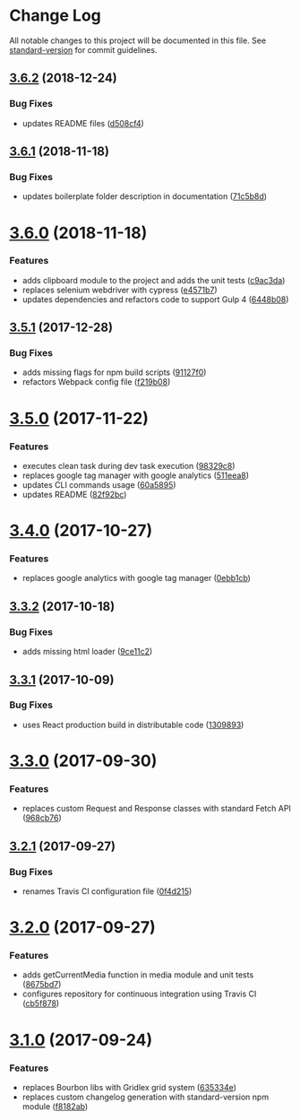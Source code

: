 # Change Log

All notable changes to this project will be documented in this file. See [standard-version](https://github.com/conventional-changelog/standard-version) for commit guidelines.

<a name="3.6.2"></a>
## [3.6.2](https://github.com/itadakimas/jinni/compare/v3.6.1...v3.6.2) (2018-12-24)


### Bug Fixes

* updates README files ([d508cf4](https://github.com/itadakimas/jinni/commit/d508cf4))



<a name="3.6.1"></a>
## [3.6.1](https://github.com/itadakimas/jinni/compare/v3.6.0...v3.6.1) (2018-11-18)


### Bug Fixes

* updates boilerplate folder description in documentation ([71c5b8d](https://github.com/itadakimas/jinni/commit/71c5b8d))



<a name="3.6.0"></a>
# [3.6.0](https://github.com/itadakimas/jinni/compare/v3.5.1...v3.6.0) (2018-11-18)


### Features

* adds clipboard module to the project and adds the unit tests ([c9ac3da](https://github.com/itadakimas/jinni/commit/c9ac3da))
* replaces selenium webdriver with cypress ([e4571b7](https://github.com/itadakimas/jinni/commit/e4571b7))
* updates dependencies and refactors code to support Gulp 4 ([6448b08](https://github.com/itadakimas/jinni/commit/6448b08))



<a name="3.5.1"></a>
## [3.5.1](https://github.com/itadakimas/jinni/compare/v3.5.0...v3.5.1) (2017-12-28)


### Bug Fixes

* adds missing flags for npm build scripts ([91127f0](https://github.com/itadakimas/jinni/commit/91127f0))
* refactors Webpack config file ([f219b08](https://github.com/itadakimas/jinni/commit/f219b08))



<a name="3.5.0"></a>
# [3.5.0](https://github.com/itadakimas/jinni/compare/v3.4.0...v3.5.0) (2017-11-22)


### Features

* executes clean task during dev task execution ([98329c8](https://github.com/itadakimas/jinni/commit/98329c8))
* replaces google tag manager with google analytics ([511eea8](https://github.com/itadakimas/jinni/commit/511eea8))
* updates CLI commands usage ([60a5895](https://github.com/itadakimas/jinni/commit/60a5895))
* updates README ([82f92bc](https://github.com/itadakimas/jinni/commit/82f92bc))



<a name="3.4.0"></a>
# [3.4.0](https://github.com/itadakimas/jinni/compare/v3.3.2...v3.4.0) (2017-10-27)


### Features

* replaces google analytics with google tag manager ([0ebb1cb](https://github.com/itadakimas/jinni/commit/0ebb1cb))



<a name="3.3.2"></a>
## [3.3.2](https://github.com/itadakimas/jinni/compare/v3.3.1...v3.3.2) (2017-10-18)


### Bug Fixes

* adds missing html loader ([9ce11c2](https://github.com/itadakimas/jinni/commit/9ce11c2))



<a name="3.3.1"></a>
## [3.3.1](https://github.com/itadakimas/jinni/compare/v3.3.0...v3.3.1) (2017-10-09)


### Bug Fixes

* uses React production build in distributable code ([1309893](https://github.com/itadakimas/jinni/commit/1309893))



<a name="3.3.0"></a>
# [3.3.0](https://github.com/itadakimas/jinni/compare/v3.2.1...v3.3.0) (2017-09-30)


### Features

* replaces custom Request and Response classes with standard Fetch API ([968cb76](https://github.com/itadakimas/jinni/commit/968cb76))



<a name="3.2.1"></a>
## [3.2.1](https://github.com/itadakimas/jinni/compare/v3.2.0...v3.2.1) (2017-09-27)


### Bug Fixes

* renames Travis CI configuration file ([0f4d215](https://github.com/itadakimas/jinni/commit/0f4d215))



<a name="3.2.0"></a>
# [3.2.0](https://github.com/itadakimas/jinni/compare/v3.1.0...v3.2.0) (2017-09-27)


### Features

* adds getCurrentMedia function in media module and unit tests ([8675bd7](https://github.com/itadakimas/jinni/commit/8675bd7))
* configures repository for continuous integration using Travis CI ([cb5f878](https://github.com/itadakimas/jinni/commit/cb5f878))



<a name="3.1.0"></a>
# [3.1.0](https://github.com/itadakimas/jinni/compare/v3.0.1...v3.1.0) (2017-09-24)


### Features

* replaces Bourbon libs with Gridlex grid system ([635334e](https://github.com/itadakimas/jinni/commit/635334e))
* replaces custom changelog generation with standard-version npm module ([f8182ab](https://github.com/itadakimas/jinni/commit/f8182ab))
